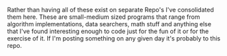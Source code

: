 Rather than having all of these exist on separate Repo's I've consolidated them here. These are small-medium sized programs
that range from algorithm implementations, data searchers, math stuff and anything else that I've found interesting enough to 
code just for the fun of it or for the exercise of it. If I'm posting something on any given day it's probably to this repo.
